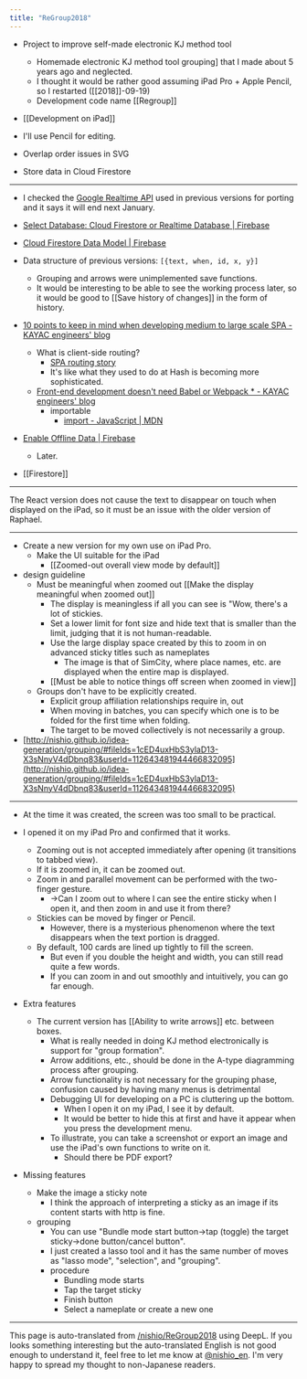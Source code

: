 ```yaml
---
title: "ReGroup2018"
---
```


- Project to improve self-made electronic KJ method tool
    - Homemade electronic KJ method tool grouping] that I made about 5 years ago and neglected.
    - I thought it would be rather good assuming iPad Pro + Apple Pencil, so I restarted ([[2018]]-09-19)
    - Development code name [[Regroup]]

- [[Development on iPad]]

- I'll use Pencil for editing.
- Overlap order issues in SVG
- Store data in Cloud Firestore

-----
- I checked the [Google Realtime API](https://developers.google.com/realtime/overview) used in previous versions for porting and it says it will end next January.
- [Select Database: Cloud Firestore or Realtime Database | Firebase](https://firebase.google.com/docs/database/rtdb-vs-firestore?hl=ja)
- [Cloud Firestore Data Model | Firebase](https://firebase.google.com/docs/firestore/data-model?hl=ja)

- Data structure of previous versions: `[{text, when, id, x, y}]`
    - Grouping and arrows were unimplemented save functions.
    - It would be interesting to be able to see the working process later, so it would be good to [[Save history of changes]] in the form of history.

- [10 points to keep in mind when developing medium to large scale SPA - KAYAC engineers' blog](https://techblog.kayac.com/10-spa-knowhow)
    - What is client-side routing?
        - [SPA routing story](https://www.slideshare.net/ushiboy/spa-76170499)
        - It's like what they used to do at Hash is becoming more sophisticated.
    - [Front-end development doesn't need Babel or Webpack * - KAYAC engineers' blog](https://techblog.kayac.com/pure-js-app)
        - importable
            - [import - JavaScript | MDN](https://developer.mozilla.org/ja/docs/Web/JavaScript/Reference/Statements/import)

- [Enable Offline Data | Firebase](https://firebase.google.com/docs/firestore/manage-data/enable-offline?hl=ja)
    - Later.

- [[Firestore]]
-----
The React version does not cause the text to disappear on touch when displayed on the iPad, so it must be an issue with the older version of Raphael.

-----
- Create a new version for my own use on iPad Pro.
    - Make the UI suitable for the iPad
        - [[Zoomed-out overall view mode by default]]
- design guideline
    - Must be meaningful when zoomed out [[Make the display meaningful when zoomed out]]
        - The display is meaningless if all you can see is "Wow, there's a lot of stickies.
        - Set a lower limit for font size and hide text that is smaller than the limit, judging that it is not human-readable.
        - Use the large display space created by this to zoom in on advanced sticky titles such as nameplates
            - The image is that of SimCity, where place names, etc. are displayed when the entire map is displayed.
        - [[Must be able to notice things off screen when zoomed in view]]
    - Groups don't have to be explicitly created.
        - Explicit group affiliation relationships require in, out
        - When moving in batches, you can specify which one is to be folded for the first time when folding.
        - The target to be moved collectively is not necessarily a group.
- [http://nishio.github.io/idea-generation/grouping/#fileIds=1cED4uxHbS3ylaD13-X3sNnyV4dDbnq83&userId=112643481944466832095](http://nishio.github.io/idea-generation/grouping/#fileIds=1cED4uxHbS3ylaD13-X3sNnyV4dDbnq83&userId=112643481944466832095)

-----
- At the time it was created, the screen was too small to be practical.
- I opened it on my iPad Pro and confirmed that it works.
    - Zooming out is not accepted immediately after opening (it transitions to tabbed view).
    - If it is zoomed in, it can be zoomed out.
    - Zoom in and parallel movement can be performed with the two-finger gesture.
        - →Can I zoom out to where I can see the entire sticky when I open it, and then zoom in and use it from there?
    - Stickies can be moved by finger or Pencil.
        - However, there is a mysterious phenomenon where the text disappears when the text portion is dragged.
    - By default, 100 cards are lined up tightly to fill the screen.
        - But even if you double the height and width, you can still read quite a few words.
        - If you can zoom in and out smoothly and intuitively, you can go far enough.

- Extra features
    - The current version has [[Ability to write arrows]] etc. between boxes.
        - What is really needed in doing KJ method electronically is support for "group formation".
        - Arrow additions, etc., should be done in the A-type diagramming process after grouping.
        - Arrow functionality is not necessary for the grouping phase, confusion caused by having many menus is detrimental
        - Debugging UI for developing on a PC is cluttering up the bottom.
            - When I open it on my iPad, I see it by default.
            - It would be better to hide this at first and have it appear when you press the development menu.
        - To illustrate, you can take a screenshot or export an image and use the iPad's own functions to write on it.
            - Should there be PDF export?

- Missing features
    - Make the image a sticky note
        - I think the approach of interpreting a sticky as an image if its content starts with http is fine.
    - grouping
        - You can use "Bundle mode start button→tap (toggle) the target sticky→done button/cancel button".
        - I just created a lasso tool and it has the same number of moves as "lasso mode", "selection", and "grouping".
        - procedure
            - Bundling mode starts
            - Tap the target sticky
            - Finish button
            - Select a nameplate or create a new one

---
This page is auto-translated from [/nishio/ReGroup2018](https://scrapbox.io/nishio/ReGroup2018) using DeepL. If you looks something interesting but the auto-translated English is not good enough to understand it, feel free to let me know at [@nishio_en](https://twitter.com/nishio_en). I'm very happy to spread my thought to non-Japanese readers.